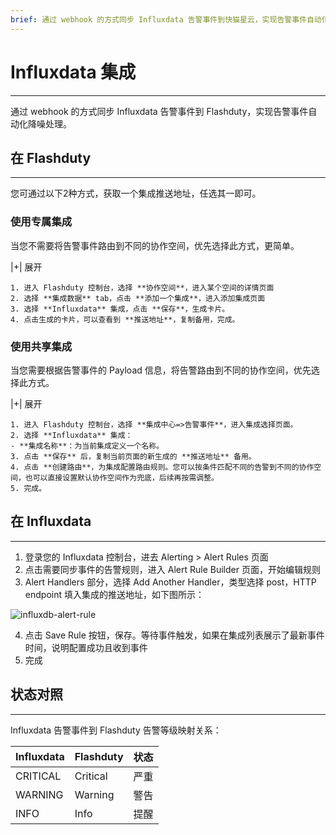 ```yaml
---
brief: 通过 webhook 的方式同步 Influxdata 告警事件到快猫星云，实现告警事件自动化降噪处理
---
```


# Influxdata 集成

---

通过 webhook 的方式同步 Influxdata 告警事件到 Flashduty，实现告警事件自动化降噪处理。

## 在 Flashduty
---
您可通过以下2种方式，获取一个集成推送地址，任选其一即可。

### 使用专属集成

当您不需要将告警事件路由到不同的协作空间，优先选择此方式，更简单。

|+| 展开

    1. 进入 Flashduty 控制台，选择 **协作空间**，进入某个空间的详情页面
    2. 选择 **集成数据** tab，点击 **添加一个集成**，进入添加集成页面
    3. 选择 **Influxdata** 集成，点击 **保存**，生成卡片。
    4. 点击生成的卡片，可以查看到 **推送地址**，复制备用，完成。

### 使用共享集成

当您需要根据告警事件的 Payload 信息，将告警路由到不同的协作空间，优先选择此方式。

|+| 展开

    1. 进入 Flashduty 控制台，选择 **集成中心=>告警事件**，进入集成选择页面。
    2. 选择 **Influxdata** 集成：
    - **集成名称**：为当前集成定义一个名称。
    3. 点击 **保存** 后，复制当前页面的新生成的 **推送地址** 备用。
    4. 点击 **创建路由**，为集成配置路由规则。您可以按条件匹配不同的告警到不同的协作空间，也可以直接设置默认协作空间作为兜底，后续再按需调整。
    5. 完成。

## 在 Influxdata
---
<div class="md-block">

1. 登录您的 Influxdata 控制台，进去 Alerting > Alert Rules 页面
2. 点击需要同步事件的告警规则，进入 Alert Rule Builder 页面，开始编辑规则
3. Alert Handlers 部分，选择 Add Another Handler，类型选择 post，HTTP endpoint 填入集成的推送地址，如下图所示：

![influxdb-alert-rule](https://fcdoc.github.io/img/zOee-vdaCq3Qhon3O8iOhQF-zC2yV8gKyGQo-mcDFKE.avif)

4. 点击 Save Rule 按钮，保存。等待事件触发，如果在集成列表展示了最新事件时间，说明配置成功且收到事件
5. 完成

## 状态对照
---
<div class="md-block">

Influxdata 告警事件到 Flashduty 告警等级映射关系：

| Influxdata |  Flashduty  | 状态 |
| ---------- | -------- | ---- |
| CRITICAL   | Critical | 严重 |
| WARNING    | Warning  | 警告 |
| INFO       | Info     | 提醒 |

</div>